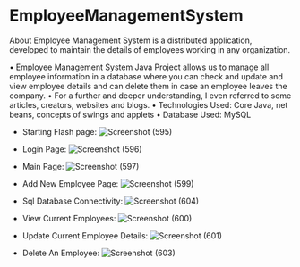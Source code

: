 # EmployeeManagementSystem
About Employee Management System is a distributed application, developed to maintain the details of employees working in any organization.

• Employee Management System Java Project allows us to manage all employee information in a database where you can
check and update and view employee details and can delete them in case an employee leaves the company.
• For a further and deeper understanding, I even referred to some articles, creators, websites and blogs.
• Technologies Used: Core Java, net beans, concepts of swings and applets
• Database Used: MySQL

* Starting Flash page: ![Screenshot (595)](https://user-images.githubusercontent.com/105808078/215040599-69bbdbe6-c6ae-4022-9e17-96f603c937be.png)

* Login Page: ![Screenshot (596)](https://user-images.githubusercontent.com/105808078/215040689-eeec038d-b393-4bbc-b4fc-760231808ab2.png)

* Main Page: ![Screenshot (597)](https://user-images.githubusercontent.com/105808078/215040830-84ef4fa9-63dd-4739-a61b-0329f25fc5d9.png)

* Add New Employee Page: ![Screenshot (599)](https://user-images.githubusercontent.com/105808078/215040980-57f60392-359a-4447-aabf-86c7772e1c31.png)

* Sql Database Connectivity: ![Screenshot (604)](https://user-images.githubusercontent.com/105808078/215041791-fb3e9d91-5e6d-4e45-9f8e-8614986e1773.png)

* View Current Employees: ![Screenshot (600)](https://user-images.githubusercontent.com/105808078/215041987-5d5641ca-f843-4b6f-a5a6-d19ddc2f00e0.png)

* Update Current Employee Details: ![Screenshot (601)](https://user-images.githubusercontent.com/105808078/215042059-b1074022-3d29-4d5c-a944-d0f6291d6693.png)

* Delete An Employee: ![Screenshot (603)](https://user-images.githubusercontent.com/105808078/215042165-d5d6b709-16fb-480a-99c6-88f82f1b417a.png)

